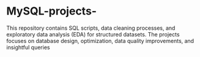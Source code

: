 # MySQL-projects-

This repository contains SQL scripts, data cleaning processes, and exploratory data analysis (EDA) for structured datasets. The projects focuses on database design, optimization, data quality improvements, and insightful queries
